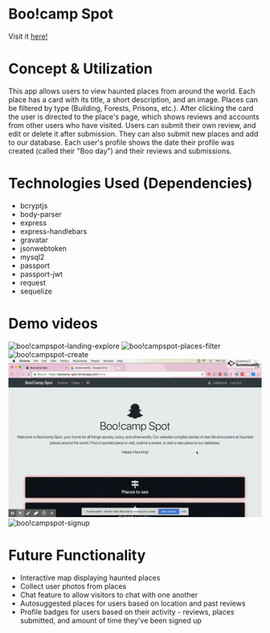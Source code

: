 # Boo!camp Spot
Visit it <a href="https://boocamp-spot.herokuapp.com/" target="_blank">here!</a>

# Concept & Utilization
This app allows users to view haunted places from around the world. Each place has a card with its title, a short description, and an image. Places can be filtered by type (Building, Forests, Prisons, etc.). After clicking the card the user is directed to the place's page, which shows reviews and accounts from other users who have visited. Users can submit their own review, and edit or delete it after submission. They can also submit new places and add to our database. Each user's profile shows the date their profile was created (called their "Boo day") and their reviews and submissions.

# Technologies Used (Dependencies)
* bcryptjs
* body-parser
* express
* express-handlebars
* gravatar
* jsonwebtoken
* mysql2
* passport
* passport-jwt
* request
* sequelize

# Demo videos
![boo!campspot-landing-explore](demo/Landing-and-Explore.gif)
![boo!campspot-places-filter](demo/Places-filter.gif)
![boo!campspot-create](demo/Create.gif)
![boo!campspot-review](demo/Review.gif)
![boo!campspot-signup](demo/Signup.gif)

# Future Functionality
* Interactive map displaying haunted places
* Collect user photos from places
* Chat feature to allow visitors to chat with one another
* Autosuggested places for users based on location and past reviews
* Profile badges for users based on their activity - reviews, places submitted, and amount of time they've been signed up
